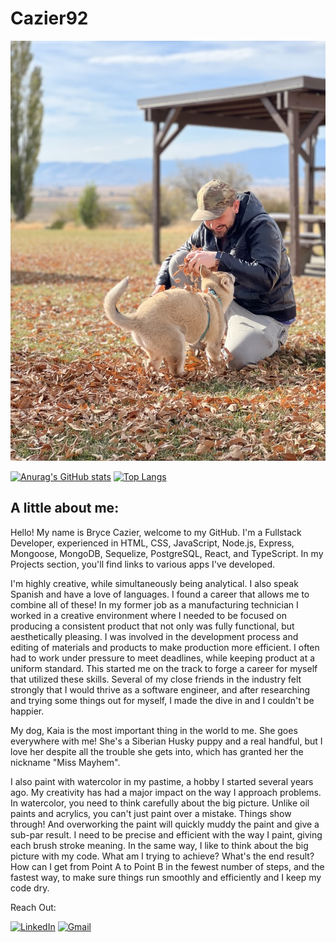 # Cazier92

![photo of dog and owner](./images/CE13BA46-71B4-4CDE-841F-EA906B9B4B13_1_105_c.jpeg)

[![Anurag's GitHub stats](https://github-readme-stats.vercel.app/api?username=Cazier92&count_private=true&show_icons=true&theme=radical)](https://github.com/anuraghazra/github-readme-stats) [![Top Langs](https://github-readme-stats.vercel.app/api/top-langs/?username=Cazier92&langs_count=7&layout=compact&theme=radical)](https://github.com/anuraghazra/github-readme-stats)

## A little about me:

Hello! My name is Bryce Cazier, welcome to my GitHub. I'm a Fullstack Developer, experienced in HTML, CSS, JavaScript, Node.js, Express, Mongoose, MongoDB, Sequelize, PostgreSQL, React, and TypeScript. In my Projects section, you'll find links to various apps I've developed. 

I'm highly creative, while simultaneously being analytical. I also speak Spanish and have a love of languages. I found a career that allows me to combine all of these! In my former job as a manufacturing technician I worked in a creative environment where I needed to be focused on producing a consistent product that not only was fully functional, but aesthetically pleasing. I was involved in the development process and editing of materials and products to make production more efficient. I often had to work under pressure to meet deadlines, while keeping product at a uniform standard. This started me on the track to forge a career for myself that utilized these skills. Several of my close friends in the industry felt strongly that I would thrive as a software engineer, and after researching and trying some things out for myself, I made the dive in and I couldn't be happier.

My dog, Kaia is the most important thing in the world to me. She goes everywhere with me! She's a Siberian Husky puppy and a real handful, but I love her despite all the trouble she gets into, which has granted her the nickname "Miss Mayhem".

I also paint with watercolor in my pastime, a hobby I started several years ago. My creativity has had a major impact on the way I approach problems. In watercolor, you need to think carefully about the big picture. Unlike oil paints and acrylics, you can't just paint over a mistake. Things show through! And overworking the paint will quickly muddy the paint and give a sub-par result. I need to be precise and efficient with the way I paint, giving each brush stroke meaning. In the same way, I like to think about the big picture with my code. What am I trying to achieve? What's the end result? How can I get from Point A to Point B in the fewest number of steps, and the fastest way, to make sure things run smoothly and efficiently and I keep my code dry.

Reach Out:

[![LinkedIn](https://img.shields.io/badge/linkedin-%230077B5.svg?style=for-the-badge&logo=linkedin&logoColor=white)](https://www.linkedin.com/in/bryce-cazier/) [![Gmail](https://img.shields.io/badge/Gmail-D14836?style=for-the-badge&logo=gmail&logoColor=white)](mailto:bcazier92@gmail.com)